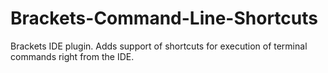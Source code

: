 Brackets-Command-Line-Shortcuts
===============================

Brackets IDE plugin. Adds support of shortcuts for execution of terminal commands right from the IDE.
